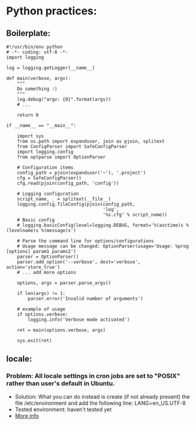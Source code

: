 Python practices:
=================

## Boilerplate:
    #!/usr/bin/env python
    # -*- coding: utf-8 -*-
    import logging
  
    log = logging.getLogger(__name__)
  
    def main(verbose, argv):
        """
        Do something :)
        """
        log.debug("argv: {0}".format(argv))
        # ...
  
        return 0
  
    if __name__ == "__main__":
    
        import sys
        from os.path import expanduser, join as pjoin, splitext
        from ConfigParser import SafeConfigParser
        import logging.config
        from optparse import OptionParser
    
        # Configuration items
        config_path = pjoin(expanduser('~'), '.project')
        cfg = SafeConfigParser()
        cfg.read(pjoin(config_path, 'config'))
    
        # Logging configuration
        script_name, _ = splitext(__file__)
        logging.config.fileConfig(pjoin(config_path,
                                        'log',
                                        '%s.cfg' % script_name))
        # Basic config
        # logging.basicConfig(level=logging.DEBUG, format='%(asctime)s %(levelname)s %(message)s')
    
        # Parse the command line for options/configurations
        # Usage message can be changed: OptionParser(usage='Usage: %prog [options] param1 params2')
        parser = OptionParser()
        parser.add_option('--verbose', dest='verbose', action='store_true')
        # ... add more options
    
        options, args = parser.parse_args()
    
        if len(args) != 1:
            parser.error('Invalid number of arguments')
    
        # example of usage
        if options.verbose:
            logging.info('Verbose mode activated')
    
        ret = main(options.verbose, args)
    
        sys.exit(ret)

## locale:

### Problem: All locale settings in cron jobs are set to "POSIX" rather than user's default in Ubuntu.
  - Solution: What you can do instead is create (if not already present) the file /etc/environment and add the following line:
LANG=en_US.UTF-8 
  - Tested environment: haven't tested yet
  - [More info](http://www.logikdev.com/2010/02/02/locale-settings-for-your-cron-job/)

  